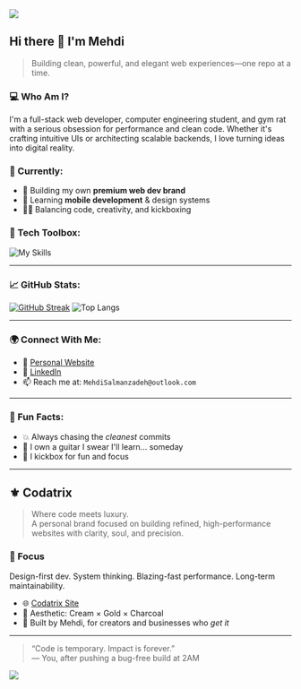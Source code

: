 <img src="https://capsule-render.vercel.app/api?type=waving&color=0f0f0f&height=200&section=header&text=Hey%20there!%20I'm%20Mehdi%20👋&fontSize=40&fontColor=ffffff&animation=fadeIn" />

## Hi there 👋 I'm Mehdi

> Building clean, powerful, and elegant web experiences—one repo at a time.

### 💻 Who Am I?
I'm a full-stack web developer, computer engineering student, and gym rat with a serious obsession for performance and clean code. Whether it's crafting intuitive UIs or architecting scalable backends, I love turning ideas into digital reality.

### 🧠 Currently:
- 🚀 Building my own **premium web dev brand**
- 📱 Learning **mobile development** & design systems
- 🧘‍♂️ Balancing code, creativity, and kickboxing

### 🔧 Tech Toolbox:
![My Skills](https://skillicons.dev/icons?i=ts,js,react,next,tailwind,nodejs,express,prisma,mongodb,postgres,git,vercel,linux,figma)

---

### 📈 GitHub Stats:
[![GitHub Streak](https://streak-stats.demolab.com?user=UNHOTOfficial&theme=tokyonight)](https://git.io/streak-stats)
![Top Langs](https://github-readme-stats.vercel.app/api/top-langs/?username=UNHOTOfficial&layout=compact&theme=tokyonight)

---

### 🌍 Connect With Me:
- 🧠 [Personal Website](https://codatrix.dev/)
- 💬 [LinkedIn](https://linkedin.com/in/mehdisa)
- 📫 Reach me at: `MehdiSalmanzadeh@outlook.com`

---

### 🧩 Fun Facts:
- 💥 Always chasing the *cleanest* commits
- 🎸 I own a guitar I swear I'll learn... someday
- 🥊 I kickbox for fun and focus

---

## ⚜️ Codatrix

> Where code meets luxury.  
> A personal brand focused on building refined, high-performance websites with clarity, soul, and precision.

### 🎯 Focus
Design-first dev. System thinking. Blazing-fast performance. Long-term maintainability.

- 🌐 [Codatrix Site](https://codatrix.dev/)
- 🎨 Aesthetic: Cream × Gold × Charcoal
- 🧠 Built by Mehdi, for creators and businesses who *get it*

---

> “Code is temporary. Impact is forever.”  
> — You, after pushing a bug-free build at 2AM

<img src="https://capsule-render.vercel.app/api?type=waving&height=100&color=timeAuto&section=footer&reversal=false"/>
